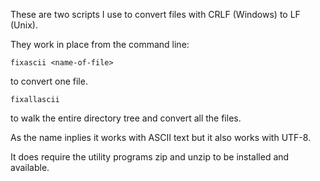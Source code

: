 These are two scripts I use to convert files with CRLF (Windows) to LF (Unix).

They work in place from the command line:

``fixascii <name-of-file>``

to convert one file.

``fixallascii``

to walk the entire directory tree and convert all the files.

As the name inplies it works with ASCII text but it also works with UTF-8.

It does require the utility programs zip and unzip to be installed and available.

